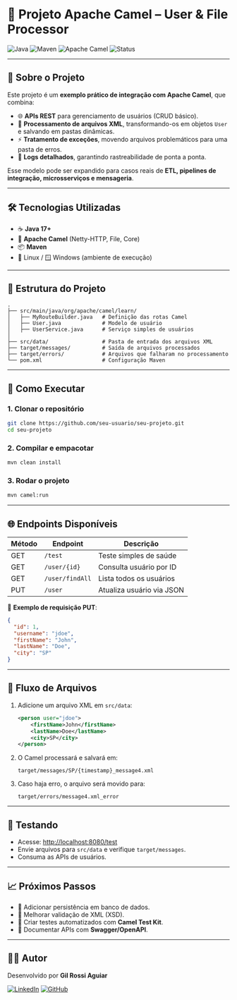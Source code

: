 # 🐪 Projeto Apache Camel – User & File Processor

![Java](https://img.shields.io/badge/Java-17+-red?style=for-the-badge\&logo=openjdk)
![Maven](https://img.shields.io/badge/Maven-Build-blue?style=for-the-badge\&logo=apachemaven)
![Apache Camel](https://img.shields.io/badge/Apache%20Camel-Integration-orange?style=for-the-badge\&logo=apache)
![Status](https://img.shields.io/badge/Status-Em%20Desenvolvimento-yellow?style=for-the-badge)

---

## 📖 Sobre o Projeto

Este projeto é um **exemplo prático de integração com Apache Camel**, que combina:

* 🌐 **APIs REST** para gerenciamento de usuários (CRUD básico).
* 📂 **Processamento de arquivos XML**, transformando-os em objetos `User` e salvando em pastas dinâmicas.
* ⚡ **Tratamento de exceções**, movendo arquivos problemáticos para uma pasta de erros.
* 📝 **Logs detalhados**, garantindo rastreabilidade de ponta a ponta.

Esse modelo pode ser expandido para casos reais de **ETL, pipelines de integração, microsserviços e mensageria**.

---

## 🛠️ Tecnologias Utilizadas

* ☕ **Java 17+**
* 🐪 **Apache Camel** (Netty-HTTP, File, Core)
* 📦 **Maven**
* 🐧 Linux / 🪟 Windows (ambiente de execução)

---

## 📂 Estrutura do Projeto

```
.
├── src/main/java/org/apache/camel/learn/
│   ├── MyRouteBuilder.java   # Definição das rotas Camel
│   ├── User.java             # Modelo de usuário
│   ├── UserService.java      # Serviço simples de usuários
│
├── src/data/                 # Pasta de entrada dos arquivos XML
├── target/messages/          # Saída de arquivos processados
├── target/errors/            # Arquivos que falharam no processamento
└── pom.xml                   # Configuração Maven
```

---

## 🚀 Como Executar

### 1. Clonar o repositório

```bash
git clone https://github.com/seu-usuario/seu-projeto.git
cd seu-projeto
```

### 2. Compilar e empacotar

```bash
mvn clean install
```

### 3. Rodar o projeto

```bash
mvn camel:run
```

---

## 🌐 Endpoints Disponíveis

| Método | Endpoint        | Descrição                 |
| ------ | --------------- | ------------------------- |
| GET    | `/test`         | Teste simples de saúde    |
| GET    | `/user/{id}`    | Consulta usuário por ID   |
| GET    | `/user/findAll` | Lista todos os usuários   |
| PUT    | `/user`         | Atualiza usuário via JSON |

📌 **Exemplo de requisição PUT**:

```json
{
  "id": 1,
  "username": "jdoe",
  "firstName": "John",
  "lastName": "Doe",
  "city": "SP"
}
```

---

## 📂 Fluxo de Arquivos

1. Adicione um arquivo XML em `src/data`:

   ```xml
   <person user="jdoe">
       <firstName>John</firstName>
       <lastName>Doe</lastName>
       <city>SP</city>
   </person>
   ```

2. O Camel processará e salvará em:

   ```
   target/messages/SP/{timestamp}_message4.xml
   ```

3. Caso haja erro, o arquivo será movido para:

   ```
   target/errors/message4.xml_error
   ```

---

## 🧪 Testando

* Acesse: [http://localhost:8080/test](http://localhost:8080/test)
* Envie arquivos para `src/data` e verifique `target/messages`.
* Consuma as APIs de usuários.

---

## 📈 Próximos Passos

* 🔹 Adicionar persistência em banco de dados.
* 🔹 Melhorar validação de XML (XSD).
* 🔹 Criar testes automatizados com **Camel Test Kit**.
* 🔹 Documentar APIs com **Swagger/OpenAPI**.

---

## 👨‍💻 Autor

Desenvolvido por **Gil Rossi Aguiar**

[![LinkedIn](https://img.shields.io/badge/LinkedIn-Perfil-blue?style=for-the-badge\&logo=linkedin)](https://www.linkedin.com/in/gilrossiaguiar)
[![GitHub](https://img.shields.io/badge/GitHub-Portfólio-black?style=for-the-badge\&logo=github)](https://github.com/GilRossi)
